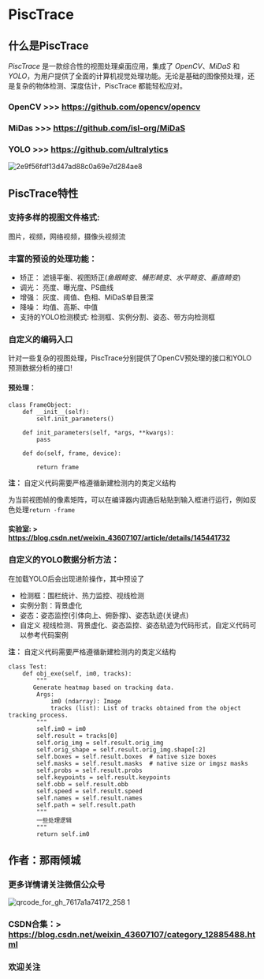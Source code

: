 # PiscTrace

## 什么是PiscTrace
_PiscTrace_ 是一款综合性的视图处理桌面应用，集成了 *OpenCV*、*MiDaS* 和 *YOLO*，为用户提供了全面的计算机视觉处理功能。无论是基础的图像预处理，还是复杂的物体检测、深度估计，PiscTrace 都能轻松应对。

### OpenCV >>> https://github.com/opencv/opencv
### MiDas >>> https://github.com/isl-org/MiDaS
### YOLO >>> https://github.com/ultralytics

![2e9f56fdf13d47ad88c0a69e7d284ae8](https://github.com/user-attachments/assets/9da81336-cdf3-4866-a09e-789ffe97b298)

## PiscTrace特性
### 支持多样的视图文件格式:
  图片，视频，网络视频，摄像头视频流
### 丰富的预设的处理功能：
- 矫正：
滤镜平衡、视图矫正(_鱼眼畸变_、_桶形畸变_、_水平畸变_、_垂直畸变_)
- 调光：
亮度、曝光度、PS曲线
- 增强：
灰度、阈值、色相、MiDaS单目景深
- 降噪：
均值、高斯、中值
- 支持的YOLO检测模式:
检测框、实例分割、姿态、带方向检测框
### 自定义的编码入口
针对一些复杂的视图处理，PiscTrace分别提供了OpenCV预处理的接口和YOLO预测数据分析的接口!
#### 预处理：
```
class FrameObject:
    def __init__(self):
        self.init_parameters()

    def init_parameters(self, *args, **kwargs):
        pass

    def do(self, frame, device):
    
        return frame
```
**注：** 自定义代码需要严格遵循新建检测内的类定义结构

为当前视图帧的像素矩阵，可以在编译器内调通后粘贴到输入框进行运行，例如反色处理`return -frame`
#### 实验室: > https://blog.csdn.net/weixin_43607107/article/details/145441732

### 自定义的YOLO数据分析方法：
在加载YOLO后会出现进阶操作，其中预设了
- 检测框：围栏统计、热力监控、视线检测
- 实例分割：背景虚化
- 姿态：姿态监控(引体向上、俯卧撑)、姿态轨迹(关键点)
- 自定义
视线检测、背景虚化、姿态监控、姿态轨迹为代码形式，自定义代码可以参考代码案例

**注：** 自定义代码需要严格遵循新建检测内的类定义结构
  
```
class Test:
    def obj_exe(self, im0, tracks):
        """
       Generate heatmap based on tracking data.
        Args:
            im0 (ndarray): Image
            tracks (list): List of tracks obtained from the object tracking process.
        """
        self.im0 = im0
        self.result = tracks[0]
        self.orig_img = self.result.orig_img
        self.orig_shape = self.result.orig_img.shape[:2]
        self.boxes = self.result.boxes  # native size boxes
        self.masks = self.result.masks  # native size or imgsz masks
        self.probs = self.result.probs
        self.keypoints = self.result.keypoints
        self.obb = self.result.obb
        self.speed = self.result.speed
        self.names = self.result.names
        self.path = self.result.path
        """
        一些处理逻辑
        """
        return self.im0
```

## 作者：**那雨倾城**
### 更多详情请关注微信公众号
![qrcode_for_gh_7617a1a74172_258 1](https://github.com/user-attachments/assets/b6d45b3c-a6a7-4b93-900b-07062a8a9aa2)
### CSDN合集：> https://blog.csdn.net/weixin_43607107/category_12885488.html
### **欢迎关注**




